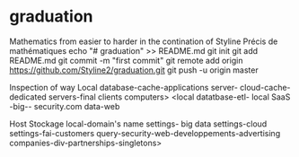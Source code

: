 # graduation
Mathematics from easier to harder in the contination of Styline Précis de mathématiques
echo "# graduation" >> README.md
git init
git add README.md
git commit -m "first commit"
git remote add origin https://github.com/Styline2/graduation.git
git push -u origin master


Inspection of way
Local database-cache-applications server- cloud-cache- dedicated servers-final clients computers>
<local datatbase-etl- local SaaS -big-- security.com data-web

Host Stockage local-domain's name settings- big data settings-cloud settings-fai-customers query-security-web-developpements-advertising companies-div-partnerships-singletons>

